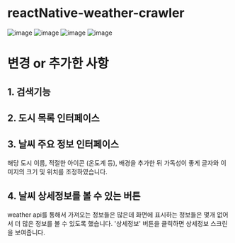 # reactNative-weather-crawler
![image](https://user-images.githubusercontent.com/64148999/89638222-6530dc00-d8e6-11ea-8352-1a61b149e1de.png)
![image](https://user-images.githubusercontent.com/64148999/89638169-534f3900-d8e6-11ea-8717-d815b03790f2.png)
![image](https://user-images.githubusercontent.com/64148999/89637917-f0f63880-d8e5-11ea-9545-aef595b661b2.png)
![image](https://user-images.githubusercontent.com/64148999/89637987-0a978000-d8e6-11ea-848b-6bea918f647a.png)


변경 or 추가한 사항
=============

## 1. 검색기능



## 2. 도시 목록 인터페이스



## 3. 날씨 주요 정보 인터페이스

해당 도시 이름, 적절한 아이콘 (온도계 등), 배경을 추가한 뒤 가독성이 좋게 글자와 이미지의 크기 및 위치를 조정하였습니다.

## 4. 날씨 상세정보를 볼 수 있는 버튼

weather api를 통해서 가져오는 정보들은 많은데 화면에 표시하는 정보들은 몇개 없어서 더 많은 정보를 볼 수 있도록 했습니다. '상세정보' 버튼을 클릭하면 상세정보 스크린을 보여줍니다.

